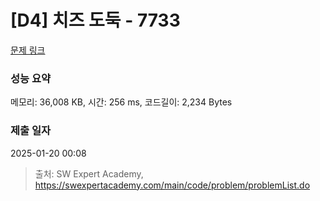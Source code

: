 # [D4] 치즈 도둑 - 7733 

[문제 링크](https://swexpertacademy.com/main/code/problem/problemDetail.do?contestProbId=AWrDOdQqRCUDFARG) 

### 성능 요약

메모리: 36,008 KB, 시간: 256 ms, 코드길이: 2,234 Bytes

### 제출 일자

2025-01-20 00:08



> 출처: SW Expert Academy, https://swexpertacademy.com/main/code/problem/problemList.do